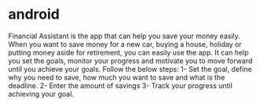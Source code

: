 # android

Financial Assistant is the app that can help you save your money easily. When you want to save money for a new car, buying a house, holiday or putting money aside for retirement, you can easily use the app. It can help you set the goals, monitor your progress and motivate you to move forward until you achieve your goals.
Follow the below steps:
1- Set the goal, define why you need to save, how much you want to save and what is the deadline.
2- Enter the amount of savings
3- Track your progress until achieving your goal.
